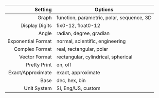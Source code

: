 |Setting|Options|
|------:|-------|
|Graph|function, parametric, polar, sequence, 3D|
|Display Digits|fix0-12, float0-12|
|Angle|radian, degree, gradian|
|Exponential Format|normal, scientific, engineering|
|Complex Format|real, rectangular, polar|
|Vector Format|rectangular, cylindrical, spherical|
|Pretty Print|on, off|
|Exact/Approximate|exact, approximate|
|Base|dec, hex, bin|
|Unit System|SI, Eng/US, custom|
